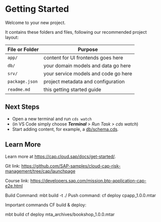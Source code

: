 # Getting Started

Welcome to your new project.

It contains these folders and files, following our recommended project layout:

File or Folder | Purpose
---------|----------
`app/` | content for UI frontends goes here
`db/` | your domain models and data go here
`srv/` | your service models and code go here
`package.json` | project metadata and configuration
`readme.md` | this getting started guide


## Next Steps

- Open a new terminal and run `cds watch` 
- (in VS Code simply choose _**Terminal** > Run Task > cds watch_)
- Start adding content, for example, a [db/schema.cds](db/schema.cds).


## Learn More

Learn more at https://cap.cloud.sap/docs/get-started/.

Git link: https://github.com/SAP-samples/cloud-cap-risk-management/tree/cap/launchpage

Course link: https://developers.sap.com/mission.btp-application-cap-e2e.html

Build Command: mbt build -t ./
Push command: cf deploy cpapp_1.0.0.mtar

Important commands CF build & deploy:

mbt build
cf deploy mta_archives/bookshop_1.0.0.mtar
